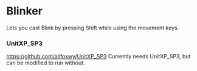 # Blinker
Lets you cast Blink by pressing Shift while using the movement keys.

### UnitXP_SP3
https://github.com/allfoxwy/UnitXP_SP3
Currently needs UnitXP_SP3, but can be modified to run without.
